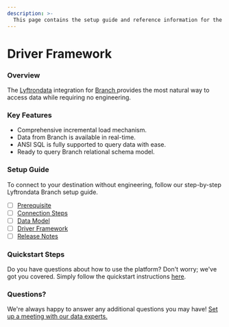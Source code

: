 ```yaml
---
description: >-
  This page contains the setup guide and reference information for the Branch source connector.
---
```


# Driver Framework

### Overview

The [Lyftrondata](https://www.lyftrondata.com/) integration for [Branch](https://www.lyftrondata.com/integration/branch/)[ ](https://www.lyftrondata.com/integration/branch/)provides the most natural way to access data while requiring no engineering.

### Key Features

* Comprehensive incremental load mechanism.
* Data from Branch is available in real-time.&#x20;
* ANSI SQL is fully supported to query data with ease.
* Ready to query Branch relational schema model.

### Setup Guide

To connect to your destination without engineering, follow our step-by-step Lyftrondata Branch setup guide.

* [ ] [Prerequisite](../../business-analytics/branch/prerequisite.md)
* [ ] [Connection Steps](../../business-analytics/branch/connection-steps.md)
* [ ] [Data Model](../../business-analytics/branch/data-model/)
* [ ] [Driver Framework](../../business-analytics/branch/driver-framework/)
* [ ] [Release Notes](../../business-analytics/branch/release-notes.md)

### Quickstart Steps

Do you have questions about how to use the platform? Don't worry; we've got you covered. Simply follow the quickstart instructions [here](../../../quickstart-steps.md).

### Questions? <a href="#questions" id="questions"></a>

We're always happy to answer any additional questions you may have! [Set up a meeting with our data experts.](https://www.lyftrondata.com/book-a-meeting/)


